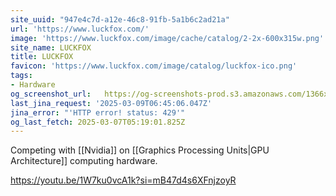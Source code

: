 ```yaml
---
site_uuid: "947e4c7d-a12e-46c8-91fb-5a1b6c2ad21a"
url: 'https://www.luckfox.com/'
image: 'https://www.luckfox.com/image/cache/catalog/2-2x-600x315w.png'
site_name: LUCKFOX
title: LUCKFOX
favicon: 'https://www.luckfox.com/image/catalog/luckfox-ico.png'
tags:
- Hardware
og_screenshot_url:   https://og-screenshots-prod.s3.amazonaws.com/1366x768/80/false/7a4a1bdfcd877d9213df194ae078c1aa19b9ffb4c16defca20090d84d9bcd146.jpeg
last_jina_request: '2025-03-09T06:45:06.047Z'
jina_error: "'HTTP error! status: 429'"
og_last_fetch: 2025-03-07T05:19:01.825Z
---
```

Competing with [[Nvidia]] on [[Graphics Processing Units|GPU Architecture]] computing hardware. 

https://youtu.be/1W7ku0vcA1k?si=mB47d4s6XFnjzoyR
